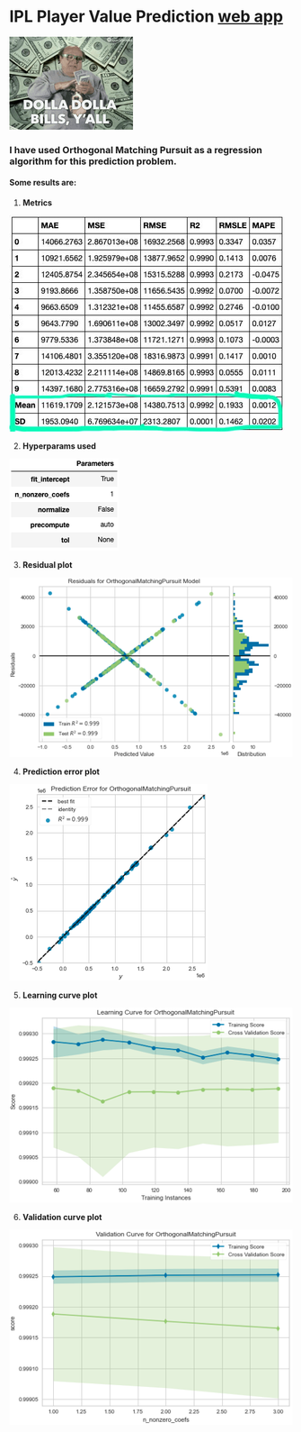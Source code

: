 # IPL Player Value Prediction [web app](https://ipl-player-value-pred-app.herokuapp.com/)

![money gif][logo]

[logo]: https://github.com/adityarc19/IPL-player-value-prediction/blob/main/images/tenor.gif


### I have used **Orthogonal Matching Pursuit** as a regression algorithm for this prediction problem. 
#### Some results are:
 1. **Metrics**
 
![metrics][a]

[a]: https://github.com/adityarc19/IPL-player-value-prediction/blob/main/images/metrics.jpeg?raw=true

2. **Hyperparams used**

![hyperparams][b]

[b]: https://github.com/adityarc19/IPL-player-value-prediction/blob/main/images/hyperparams.png?raw=true

3. **Residual plot**

![res_plot][c]

[c]: https://github.com/adityarc19/IPL-player-value-prediction/blob/main/images/residual%20plot.png?raw=true

4. **Prediction error plot**

![pe_plot][d]

[d]: https://github.com/adityarc19/IPL-player-value-prediction/blob/main/images/prediction%20error%20plot.png?raw=true

5. **Learning curve plot**

![lc_plot][e]

[e]: https://github.com/adityarc19/IPL-player-value-prediction/blob/main/images/learning%20curve.png?raw=true

6. **Validation curve plot**

![vc_plot][f]

[f]: https://github.com/adityarc19/IPL-player-value-prediction/blob/main/images/validation%20curve.png?raw=true

